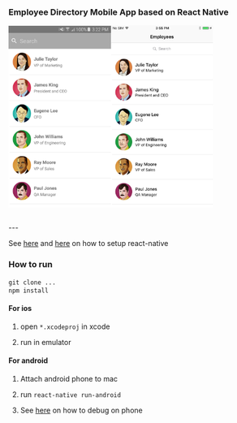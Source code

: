 ### Employee Directory Mobile App based on React Native
<table>
<tr>
  <img src="android.png" style="width: 40%"/>
  <img src="ios.jpg" style="width: 40%;"/>
</tr>
</table>
---

See [here](https://facebook.github.io/react-native/docs/getting-started.html#content) and [here](https://facebook.github.io/react-native/docs/android-setup.html#content) on how to setup react-native

### How to run
```
git clone ...
npm install
```

#### For ios

1. open `*.xcodeproj` in xcode

2. run in emulator

#### For android

1. Attach android phone to mac

2. run `react-native run-android`

3. See [here](https://facebook.github.io/react-native/docs/running-on-device-android.html#content) on how to debug on phone

